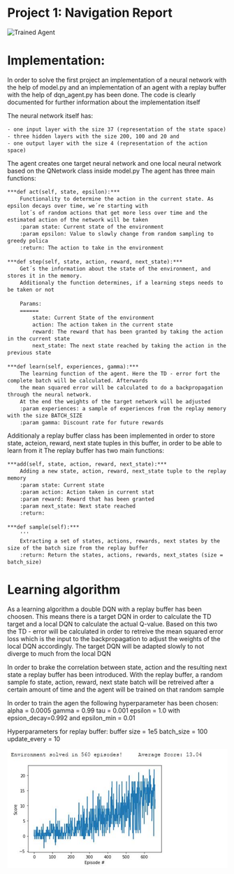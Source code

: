 [//]: # (Image References)

[image1]: https://user-images.githubusercontent.com/10624937/42135619-d90f2f28-7d12-11e8-8823-82b970a54d7e.gif "Trained Agent"

# Project 1: Navigation Report

![Trained Agent][image1]

# Implementation:
In order to solve the first project an implementation of a neural network with the help of model.py and an implementation of an agent with a replay 
buffer with the help of dqn_agent.py has been done.
The code is clearly documented for further information about the implementation itself

The neural network itself has:

	- one input layer with the size 37 (representation of the state space)
	- three hidden layers with the size 200, 100 and 20 and 
	- one output layer with the size 4 (representation of the action space)
	
The agent creates one target neural network and one local neural network based on the QNetwork class inside model.py
The agent has three main functions:

	***def act(self, state, epsilon):***
		Functionality to determine the action in the current state. As epsilon decays over time, we´re starting with
        lot´s of random actions that get more less over time and the estimated action of the network will be taken
        :param state: Current state of the environment
        :param epsilon: Value to slowly change from random sampling to greedy polica
        :return: The action to take in the environment
	
	***def step(self, state, action, reward, next_state):***
		Get´s the information about the state of the environment, and stores it in the memory.
        Additionaly the function determines, if a learning steps needs to be taken or not

        Params:
        ======
            state: Current State of the environment
            action: The action taken in the current state
            reward: The reward that has been granted by taking the action in the current state
            next_state: The next state reached by taking the action in the previous state
			
	***def learn(self, experiences, gamma):***        
        The learning function of the agent. Here the TD - error fort the complete batch will be calculated. Afterwards
        the mean squared error will be calculated to do a backpropagation through the neural network.
        At the end the weights of the target network will be adjusted
        :param experiences: a sample of experiences from the replay memory with the size BATCH_SIZE
        :param gamma: Discount rate for future rewards
 
Additionaly a replay buffer class has been implemented in order to store state, acteion, reward, next state tuples in this buffer, in order to be able to learn from it
The replay buffer has two main functions:
	
	***add(self, state, action, reward, next_state):***
        Adding a new state, action, reward, next_state tuple to the replay memory
        :param state: Current state
        :param action: Action taken in current stat
        :param reward: Reward that has been granted
        :param next_state: Next state reached
        :return:
		
	***def sample(self):***
        '''
        Extracting a set of states, actions, rewards, next states by the size of the batch size from the replay buffer
        :return: Return the states, actions, rewards, next_states (size = batch_size)
		
# Learning algorithm
As a learning algorithm a double DQN with a replay buffer has been choosen.
This means there is a target DQN in order to calculate the TD target and a local DQN to calculate the actual Q-value.
Based on this two the TD - error will be calculated in order to retreive the mean squared error loss which is the input to the backpropagation
to adjust the weights of the local DQN accordingly.
The target DQN will be adapted slowly to not diverge to much from the local DQN

In order to brake the correlation between state, action and the resulting next state a replay buffer has been introduced. 
With the replay buffer, a random sample fo state, action, reward, next state batch will be retreived after a certain amount of time and the agent
will be trained on that random sample

In order to train the agen the following hyperparameter has been chosen:
alpha = 0.0005
gamma = 0.99
tau = 0.001
epsilon = 1.0 with epsion_decay=0.992 and epsilon_min = 0.01

Hyperparameters for replay buffer:
buffer size = 1e5
batch_size = 100
update_every = 10

![Learning Curve](learning_curve.JPG)




